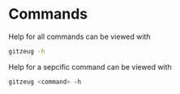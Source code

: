 # Commands
Help for all commands can be viewed with
```sh 
gitzeug -h
```

Help for a sepcific command can be viewed with
```sh 
gitzeug <command> -h
```
